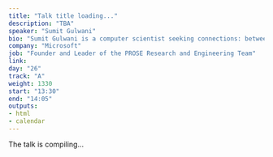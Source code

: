```yaml
---
title: "Talk title loading..."
description: "TBA"
speaker: "Sumit Gulwani"
bio: "Sumit Gulwani is a computer scientist seeking connections: between ideas, between research & practice, and with people with various roles. He is the inventor of many intent-understanding, programming-by-example, and programming-by-natural-language technologies including the popular Flash Fill feature in Excel used by hundreds of millions of people. He founded and currently leads the PROSE research and engineering team at Microsoft that develops APIs for program synthesis and incorporates them into various products. He has published 120+ peer-reviewed papers in top-tier conferences and journals across multiple computer science areas, delivered 45+ keynotes and invited talks at various forums, and authored 50+ patent applications (granted and pending). He was awarded the ACM SIGPLAN Robin Milner Young Researcher Award in 2014 for his pioneering contributions to end-user programming and intelligent tutoring systems. He obtained his PhD in Computer Science from UC-Berkeley, and was awarded the ACM SIGPLAN Outstanding Doctoral Dissertation Award. He obtained his BTech in Computer Science and Engineering from IIT Kanpur, and was awarded the President’s Gold Medal."
company: "Microsoft"
job: "Founder and Leader of the PROSE Research and Engineering Team"
link:
day: "26"
track: "A"
weight: 1330
start: "13:30"
end: "14:05"
outputs:
- html
- calendar
---
```


The talk is compiling...
